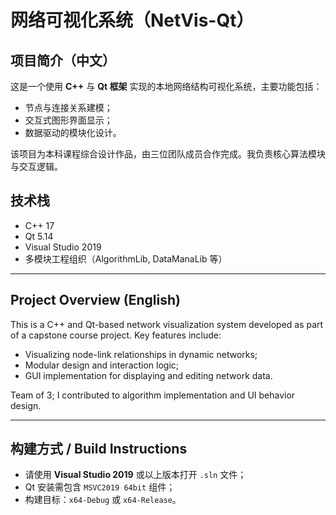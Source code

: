 # 网络可视化系统（NetVis-Qt）

## 项目简介（中文）

这是一个使用 **C++** 与 **Qt 框架** 实现的本地网络结构可视化系统，主要功能包括：
- 节点与连接关系建模；
- 交互式图形界面显示；
- 数据驱动的模块化设计。

该项目为本科课程综合设计作品，由三位团队成员合作完成。我负责核心算法模块与交互逻辑。

## 技术栈

- C++ 17
- Qt 5.14
- Visual Studio 2019
- 多模块工程组织（AlgorithmLib, DataManaLib 等）

---

## Project Overview (English)

This is a C++ and Qt-based network visualization system developed as part of a capstone course project. Key features include:
- Visualizing node-link relationships in dynamic networks;
- Modular design and interaction logic;
- GUI implementation for displaying and editing network data.

Team of 3; I contributed to algorithm implementation and UI behavior design.

---

## 构建方式 / Build Instructions

- 请使用 **Visual Studio 2019** 或以上版本打开 `.sln` 文件；
- Qt 安装需包含 `MSVC2019 64bit` 组件；
- 构建目标：`x64-Debug` 或 `x64-Release`。

